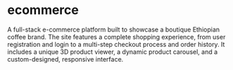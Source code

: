 # ecommerce
A full-stack e-commerce platform built to showcase a boutique Ethiopian   coffee brand. The site features a complete shopping experience, from user   registration and login to a multi-step checkout process and order history.    It includes a unique 3D product viewer, a dynamic product carousel, and a    custom-designed, responsive interface.
